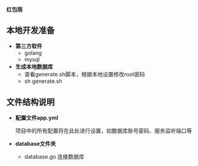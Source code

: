 #### 红包雨

## 本地开发准备

- **第三方软件**
  - golang
  - mysql
- **生成本地数据库**
  - 查看generate.sh脚本，根据本地设置修改root密码
  - sh generate.sh

## 文件结构说明

- **配置文件app.yml**

  项目中的所有配置将在此处进行设置，如数据库账号密码、服务监听端口等

- **database文件夹**

  - database.go 连接数据库

